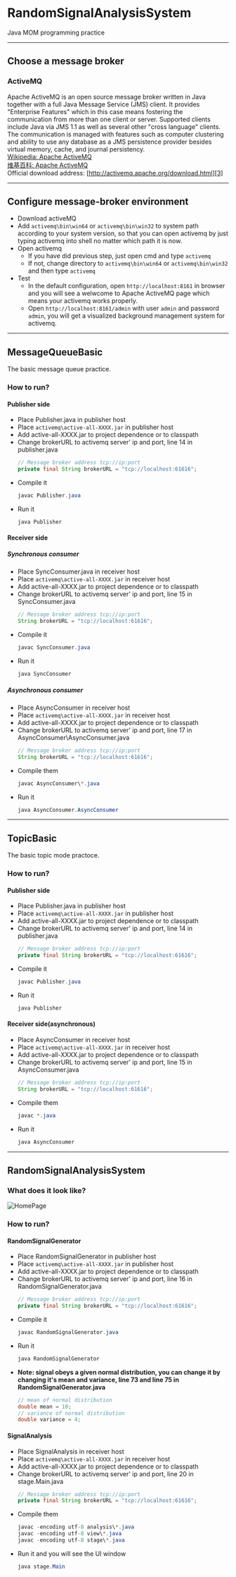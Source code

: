 # RandomSignalAnalysisSystem
Java MOM programming practice

---

## Choose a message broker
### ActiveMQ
Apache ActiveMQ is an open source message broker written in Java together with a full Java Message Service (JMS) client. It provides "Enterprise Features" which in this case means fostering the communication from more than one client or server. Supported clients include Java via JMS 1.1 as well as several other "cross language" clients. The communication is managed with features such as computer clustering and ability to use any database as a JMS persistence provider besides virtual memory, cache, and journal persistency.  
[Wikipedia: Apache ActiveMQ][1]  
[维基百科: Apache ActiveMQ][2]  
Official download address: [http://activemq.apache.org/download.html][3]

---

## Configure message-broker environment
- Download activeMQ
- Add ```activemq\bin\win64``` or ```activemq\bin\win32``` to system path according to your system version, so that you can open activemq by just typing activemq into shell no matter which path it is now.
- Open activemq
  - If you have did previous step, just open cmd and type ```activemq```
  - If not, change directory to ```activemq\bin\win64``` or ```activemq\bin\win32``` and then type ```activemq```
- Test
  - In the default configuration, open ```http://localhost:8161``` in browser and you will see a welwcome to Apache ActiveMQ page which means your activemq works properly.
  - Open ```http://localhost:8161/admin``` with user ```admin``` and password ```admin```, you will get a visualized background management system for activemq.

---

## MessageQueueBasic
The basic message queue practice.

### How to run?
#### Publisher side
- Place Publisher.java in publisher host
- Place ```activemq\active-all-XXXX.jar``` in publisher host
- Add active-all-XXXX.jar to project dependence or to classpath
- Change brokerURL to activemq server' ip and port, line 14 in publisher.java
  ``` java
  // Message broker address tcp://ip:port
  private final String brokerURL = "tcp://localhost:61616";
  ```
- Compile it
  ``` java
  javac Publisher.java
  ```
- Run it
  ``` java
  java Publisher
  ```

#### Receiver side
##### Synchronous consumer
- Place SyncConsumer.java in receiver host
- Place ```activemq\active-all-XXXX.jar``` in receiver host
- Add active-all-XXXX.jar to project dependence or to classpath
- Change brokerURL to activemq server' ip and port, line 15 in SyncConsumer.java
  ``` java
  // Message broker address tcp://ip:port
  String brokerURL = "tcp://localhost:61616";
  ```
- Compile it
  ``` java
  javac SyncConsumer.java
  ```
- Run it
  ``` java
  java SyncConsumer
  ```
##### Asynchronous consumer
- Place AsyncConsumer in receiver host
- Place ```activemq\active-all-XXXX.jar``` in receiver host
- Add active-all-XXXX.jar to project dependence or to classpath
- Change brokerURL to activemq server' ip and port, line 17 in AsyncConsumer\AsyncConsumer.java
  ``` java
  // Message broker address tcp://ip:port
  String brokerURL = "tcp://localhost:61616";
  ```
- Compile them
  ``` java
  javac AsyncConsumer\*.java
  ```
- Run it
  ``` java
  java AsyncConsumer.AsyncConsumer
  ```

---

## TopicBasic
The basic topic mode practoce.

### How to run?
#### Publisher side
- Place Publisher.java in publisher host
- Place ```activemq\active-all-XXXX.jar``` in publisher host
- Add active-all-XXXX.jar to project dependence or to classpath
- Change brokerURL to activemq server' ip and port, line 14 in publisher.java
  ``` java
  // Message broker address tcp://ip:port
  private final String brokerURL = "tcp://localhost:61616";
  ```
- Compile it
  ``` java
  javac Publisher.java
  ```
- Run it
  ``` java
  java Publisher
  ```

#### Receiver side(asynchronous)
- Place AsyncConsumer in receiver host
- Place ```activemq\active-all-XXXX.jar``` in receiver host
- Add active-all-XXXX.jar to project dependence or to classpath
- Change brokerURL to activemq server' ip and port, line 15 in AsyncConsumer.java
  ``` java
  // Message broker address tcp://ip:port
  String brokerURL = "tcp://localhost:61616";
  ```
- Compile them
  ``` java
  javac *.java
  ```
- Run it
  ``` java
  java AsyncConsumer
  ```

---

## RandomSignalAnalysisSystem
### What does it look like?
![HomePage][4]

### How to run?
#### RandomSignalGenerator
- Place RandomSignalGenerator in publisher host
- Place ```activemq\active-all-XXXX.jar``` in publisher host
- Add active-all-XXXX.jar to project dependence or to classpath
- Change brokerURL to activemq server' ip and port, line 16 in RandomSignalGenerator.java
  ``` java
  // Message broker address tcp://ip:port
  private final String brokerURL = "tcp://localhost:61616";
  ```
- Compile it
  ``` java
  javac RandomSignalGenerator.java
  ```
- Run it
  ``` java
  java RandomSignalGenerator
  ``` 
- **Note: signal obeys a given normal distribution, you can change it by changing it's mean and variance, line 73 and line 75 in RandomSignalGenerator.java**
  ``` java
  // mean of normal distribution
  double mean = 10;
  // variance of normal distribution
  double variance = 4;
  ```

#### SignalAnalysis
- Place SignalAnalysis in receiver host
- Place ```activemq\active-all-XXXX.jar``` in receiver host
- Add active-all-XXXX.jar to project dependence or to classpath
- Change brokerURL to activemq server' ip and port, line 20 in stage.Main.java
  ``` java
  // Message broker address tcp://ip:port
  private final String brokerURL = "tcp://localhost:61616";
  ```
- Compile them
  ``` java
  javac -encoding utf-8 analysis\*.java
  javac -encoding utf-8 view\*.java
  javac -encoding utf-8 stage\*.java
  ```
- Run it and you will see the UI window
  ``` java
  java stage.Main
  ```

[1]: https://en.wikipedia.org/wiki/Apache_ActiveMQ
[2]: https://zh.wikipedia.org/wiki/Apache_ActiveMQ
[3]: http://activemq.apache.org/download.html
[4]: .github/SignalAnalysis.gif